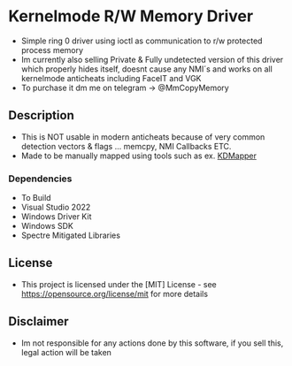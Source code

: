 # Kernelmode R/W Memory Driver
* Simple ring 0 driver using ioctl as communication to r/w protected process memory
* Im currently also selling Private & Fully undetected version of this driver which properly hides itself, doesnt cause any NMI´s and works on all kernelmode anticheats including FaceIT and VGK
* To purchase it dm me on telegram -> @MmCopyMemory

## Description
* This is NOT usable in modern anticheats because of very common detection vectors & flags ... memcpy, NMI Callbacks ETC.
* Made to be manually mapped using tools such as ex. [KDMapper]([https://twitter.com/dompizzie](https://github.com/TheCruZ/kdmapper))

### Dependencies
* To Build
* Visual Studio 2022
* Windows Driver Kit
* Windows SDK
* Spectre Mitigated Libraries

## License
* This project is licensed under the [MIT] License - see https://opensource.org/license/mit for more details

## Disclaimer
* Im not responsible for any actions done by this software, if you sell this, legal action will be taken
